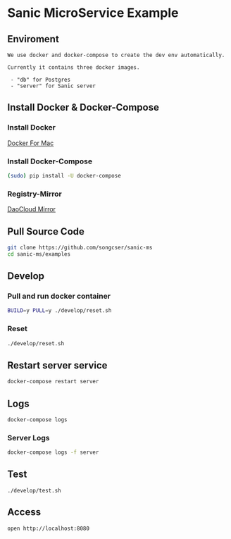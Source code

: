 # Sanic MicroService Example

## Enviroment
    We use docker and docker-compose to create the dev env automatically.
    
    Currently it contains three docker images.
	 
	 - "db" for Postgres
	 - "server" for Sanic server

## Install Docker & Docker-Compose
### Install Docker
[Docker For Mac](https://www.docker.com/docker-mac)

### Install Docker-Compose
```bash
(sudo) pip install -U docker-compose
```

### Registry-Mirror
[DaoCloud Mirror](https://www.daocloud.io/mirror)

## Pull Source Code
 ```bash
git clone https://github.com/songcser/sanic-ms
cd sanic-ms/examples
 ```

## Develop
### Pull and run docker container
```bash
BUILD=y PULL=y ./develop/reset.sh
```

### Reset
```bash
./develop/reset.sh
```

## Restart server service
```bash
docker-compose restart server
```

## Logs
```bash
docker-compose logs
```

### Server Logs
```bash
docker-compose logs -f server
```

## Test

```
./develop/test.sh
```

## Access

```
open http://localhost:8080
```
